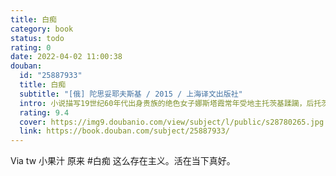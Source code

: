 ```yaml
---
title: 白痴
category: book
status: todo
rating: 0
date: 2022-04-02 11:00:38
douban:
  id: "25887933"
  title: 白痴
  subtitle: "[俄] 陀思妥耶夫斯基 / 2015 / 上海译文出版社"
  intro: 小说描写19世纪60年代出身贵族的绝色女子娜斯塔霞常年受地主托茨基蹂躏，后托茨基愿出一大笔钱要把她嫁给卑鄙无耻的加尼亚。就在女主人公的生日晚会上，被人们视为白痴的年轻公爵梅诗金突然出现，愿无条件娶娜斯塔霞为妻，这使她深受感动。在与公爵即将举行婚礼的那天，娜斯塔霞尽管深爱着公爵，但还是跟花花公子罗果仁跑了，最后遭罗果仁杀害。
  rating: 9.4
  cover: https://img9.doubanio.com/view/subject/l/public/s28780265.jpg
  link: https://book.douban.com/subject/25887933/
---
```


Via tw 小果汁 原来 #白痴 这么存在主义。活在当下真好。